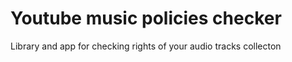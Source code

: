 <h1>Youtube music policies checker</h1>
Library and app for checking rights of your audio tracks collecton
